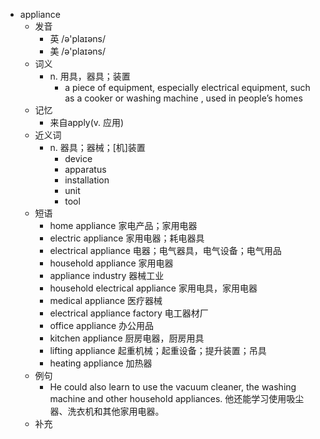 - appliance
  - 发音
    - 英 /ə'plaɪəns/
    - 美 /ə'plaɪəns/
  - 词义
    - n. 用具，器具；装置
      - a piece of equipment, especially electrical equipment, such as a  cooker  or  washing machine  , used in people’s homes
  - 记忆
    - 来自apply(v. 应用)
  - 近义词
    - n. 器具；器械；[机]装置
      - device
      - apparatus
      - installation
      - unit
      - tool
  - 短语
    - home appliance 家电产品；家用电器
    - electric appliance 家用电器；耗电器具
    - electrical appliance 电器；电气器具，电气设备；电气用品
    - household appliance 家用电器
    - appliance industry 器械工业
    - household electrical appliance 家用电具，家用电器
    - medical appliance 医疗器械
    - electrical appliance factory 电工器材厂
    - office appliance 办公用品
    - kitchen appliance 厨房电器，厨房用具
    - lifting appliance 起重机械；起重设备；提升装置；吊具
    - heating appliance 加热器
  - 例句
    - He could also learn to use the vacuum cleaner, the washing machine and other household appliances. 他还能学习使用吸尘器、洗衣机和其他家用电器。
  - 补充
